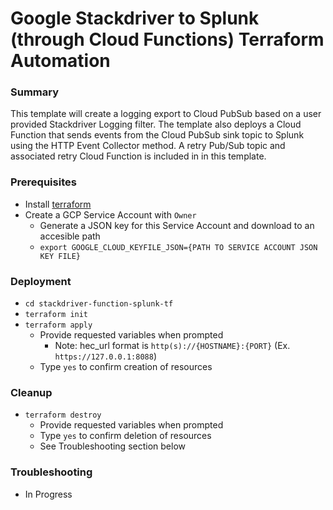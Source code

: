 # Google Stackdriver to Splunk (through Cloud Functions) Terraform Automation
### Summary
This template will create a logging export to Cloud PubSub based on a user provided Stackdriver Logging filter. The template also deploys a Cloud Function that sends events from the Cloud PubSub sink topic to Splunk using the HTTP Event Collector method. A retry Pub/Sub topic and associated retry Cloud Function is included in in this template.

### Prerequisites
* Install [terraform](https://learn.hashicorp.com/terraform/getting-started/install.html)
* Create a GCP Service Account with `Owner`
	* Generate a JSON key for this Service Account and download to an accesible path
	* `export GOOGLE_CLOUD_KEYFILE_JSON={PATH TO SERVICE ACCOUNT JSON KEY FILE}`

### Deployment
* `cd stackdriver-function-splunk-tf`
* `terraform init`
* `terraform apply`
	* Provide requested variables when prompted
		* Note: hec_url format is `http(s)://{HOSTNAME}:{PORT}` (Ex. `https://127.0.0.1:8088`)
	* Type `yes` to confirm creation of resources

### Cleanup
* `terraform destroy`
	* Provide requested variables when prompted
	* Type `yes` to confirm deletion of resources
	* See Troubleshooting section below

### Troubleshooting
* In Progress